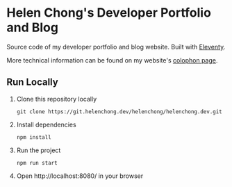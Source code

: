 # Helen Chong's Developer Portfolio and Blog

Source code of my developer portfolio and blog website. Built with [Eleventy](https://www.11ty.dev/).

More technical information can be found on my website's [colophon page](https://helenchong.dev/colophon).

## Run Locally

1. Clone this repository locally
    ```
    git clone https://git.helenchong.dev/helenchong/helenchong.dev.git
    ```
1. Install dependencies
    ```
    npm install
    ```
1. Run the project
    ```
    npm run start
    ```
1. Open http://localhost:8080/ in your browser
